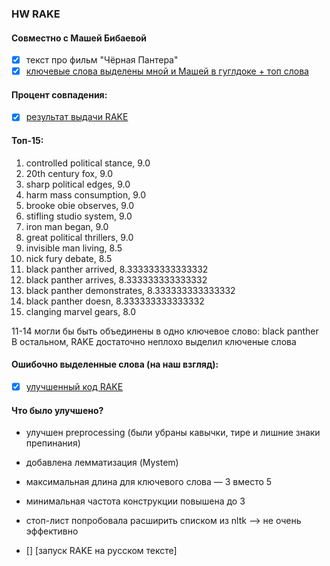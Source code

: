 ### HW RAKE
#### Совместно с Машей Бибаевой
- [x] текст про фильм "Чёрная Пантера"
- [x] [ключевые слова выделены мной и Машей в гуглдоке + топ слова](https://docs.google.com/document/d/1j5p2sc8HoWWiSpwcUqXYE2kylt7paMbPTUtc8Y06p9Y/edit?usp=sharing)

#### Процент совпадения: 

- [x] [результат выдачи RAKE](./panther_keywords.txt)

#### Топ-15:
1. controlled political stance, 9.0
2. 20th century fox, 9.0
3. sharp political edges, 9.0
4. harm mass consumption, 9.0
5. brooke obie observes, 9.0
6. stifling studio system, 9.0
7. iron man began, 9.0
8. great political thrillers, 9.0
9. invisible man living, 8.5
10. nick fury debate, 8.5
11. black panther arrived, 8.333333333333332
12. black panther arrives, 8.333333333333332
13. black panther demonstrates, 8.333333333333332
14. black panther doesn, 8.333333333333332
15. clanging marvel gears, 8.0

11-14 могли бы быть объединены в одно ключевое слово: black panther
В остальном, RAKE достаточно неплохо выделил ключеные слова

#### Ошибочно выделенные слова (на наш взгляд): 

- [x] [улучшенный код RAKE](./rake.py)

#### Что было улучшено?
 - улучшен preprocessing (были убраны кавычки, тире и лишние знаки препинания)
 - добавлена лемматизация (Mystem)
 - максимальная длина для ключевого слова — 3 вместо 5
 - минимальная частота конструкции повышена до 3
 - стоп-лист попробовала расширить списком из nltk —> не очень эффективно
 
- [] [запуск RAKE на русском тексте]
